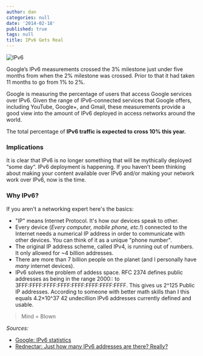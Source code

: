 ```yaml
---
author: dan
categories: null
date: '2014-02-18'
published: true
tags: null
title: IPv6 Gets Real
---
```


![IPv6](/img/IPv6-google.jpg)

Google’s IPv6 measurements crossed the 3% milestone just under five months from when the 2% milestone was crossed.  Prior to that it had taken 11 months to go from 1% to 2%.  

<!--more-->

Google is measuring the percentage of users that access Google services over IPv6.  Given the range of IPv6-connected services that Google offers, including YouTube, Google+, and Gmail, these measurements provide a good view into the amount of IPv6 deployed in access networks around the world.

The total percentage of **IPv6 traffic is expected to cross 10% this year.**

### Implications

It is clear that IPv6 is no longer something that will be mythically deployed “some day“.  IPv6 deployment is happening. If you haven’t been thinking about making your content available over IPv6 and/or making your network work over IPv6, now is the time.

### Why IPv6?

If you aren't a networking expert here's the basics:

 - "IP" means Internet Protocol.  It's how our devices speak to other.
 - Every device (_Every computer, mobile phone, etc.!_) connected to the Internet needs a numerical IP address in order to communicate with other devices. You can think of it as a unique "phone number".
 -  The original IP address scheme, called IPv4, is running out of numbers. It only allowed for ~4 billion addresses.
 -  There are more than 7 billion people on the planet (and I personally have _many_ internet devices).
 -  IPv6 solves the problem of addess space.  RFC 2374 defines public addresses as being in the range 2000:: to 3FFF:FFFF:FFFF:FFFF:FFFF:FFFF:FFFF:FFFF. This gives us 2^125 Public IP addresses.  According to someone with better math skills than I this equals 4.2×10^37 42 undecillion IPv6 addresses currently defined and usable.  

> Mind = Blown

_Sources:_

* [Google: IPv6 statistics](http://www.google.com/intl/en/ipv6/statistics.html)
* [Rednectar: Just how many IPv6 addresses are there? Really?](http://rednectar.net/2012/05/24/just-how-many-ipv6-addresses-are-there-really/)

